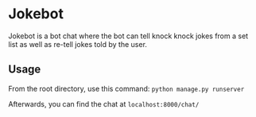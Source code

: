 # Jokebot

Jokebot is a bot chat where the bot can tell knock knock jokes from a set list as well as re-tell jokes told by the user.

## Usage

From the root directory, use this command:
`python manage.py runserver`

Afterwards, you can find the chat at `localhost:8000/chat/`
